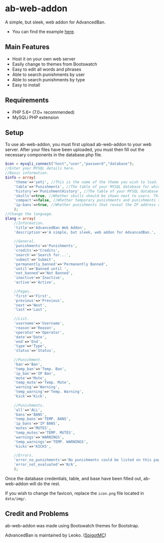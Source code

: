 # ab-web-addon
A simple, but sleek, web addon for AdvancedBan.
- You can find the example [here](https://mathhulk.info/ab-web-addon).

## Main Features
- Host it on your own web server
- Easily change to themes from Bootswatch
- Easy to edit all words and phrases
- Able to search punishments by user
- Able to search punishments by type
- Easy to install

## Requirements
- PHP 5.6+ (7.0+ recommended)
- MySQLi PHP extension

## Setup
To use ab-web-addon, you must first upload ab-web-addon to your web server.
After your files have been uploaded, you must then fill out the necessary components in the database.php file.
```php
$con = mysqli_connect("host","user","password","database");
//Enter your MYSQL details here.
//Basic information.
$info = array(
	'theme'=>'yeti', //This is the name of the theme you wish to load. You can find a list of compatible themes at http://bootswatch.com/. (string)
	'table'=>'Punishments', //The table of your MYSQL database for which punishments are saved. (string)
	'history'=>'PunishmentHistory', //The table of your MYSQL database for which punishment history is saved. (string)
	'skulls'=>true, //Whether skulls should be shown next to users. This does not include the body render shown on /user/, which is always shown. (boolean)
	'compact'=>false, //Whether temporary punishments and punishments should be shown together. For example, temporary mutes and mutes would fall under one category of "mutes". (boolean)
	'ip-bans'=>true, //Whether punishments that reveal the IP address of players will be shown. (boolean)
	);
//Change the language.
$lang = array(
	//Information.
	'title'=>'AdvancedBan Web Addon',
	'description'=>'A simple, but sleek, web addon for AdvancedBan.',
	
	//General.
	'punishments'=>'Punishments',
	'credits'=>'Credits',
	'search'=>'Search for...',
	'submit'=>'Submit',
	'permanently_banned'=>'Permanently Banned',
	'until'=>'Banned until ',
	'not_banned'=>'Not Banned',
	'inactive'=>'Inactive',
	'active'=>'Active',
	
	//Pages.
	'first'=>'First',
	'previous'=>'Previous',
	'next'=>'Next',
	'last'=>'Last',
	
	//List.
	'username'=>'Username',
	'reason'=>'Reason',
	'operator'=>'Operator',
	'date'=>'Date',
	'end'=>'End',
	'type'=>'Type',
	'status'=>'Status',
	
	//Punishment.
	'ban'=>'Ban',
	'temp_ban'=>'Temp. Ban',
	'ip_ban'=>'IP Ban',
	'mute'=>'Mute',
	'temp_mute'=>'Temp. Mute',
	'warning'=>'Warning',
	'temp_warning'=>'Temp. Warning',
	'kick'=>'Kick',
	
	//Punishments.
	'all'=>'ALL',
	'bans'=>'BANS',
	'temp_bans'=>'TEMP. BANS',
	'ip_bans'=>'IP BANS',
	'mutes'=>'MUTES',
	'temp_mutes'=>'TEMP. MUTES',
	'warnings'=>'WARNINGS',
	'temp_warnings'=>'TEMP. WARNINGS',
	'kicks'=>'KICKS',
	
	//Errors.
	'error_no_punishments'=>'No punishments could be listed on this page.',
	'error_not_evaluated'=>'N/A',
	);
```
Once the database credentials, table, and base have been filled out, ab-web-addon will do the rest.

If you wish to change the favicon, replace the `icon.png` file located in `data/img/`.

## Credit and Problems
ab-web-addon was made using Bootswatch themes for Bootstrap.

AdvancedBan is maintained by Leoko. ([SpigotMC](https://www.spigotmc.org/resources/advancedban.8695/))

